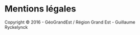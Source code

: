<!-- Begin @mentions.md -->

# Mentions légales

Copyright © 2016 - GéoGrandEst / Région Grand Est - Guillaume Ryckelynck

<!-- End @mentions.md -->
